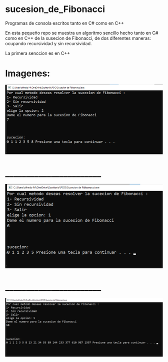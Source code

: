 # sucesion_de_Fibonacci
Programas de consola escritos tanto en C# como en C++

En esta pequeño repo se muestra un algoritmo sencillo hecho tanto en C# como en C++ de la susecion de Fibonacci, de dos diferentes maneras:
ocupando recursividad y sin recursividad. 

La primera senccion es en C++ 
# Imagenes: 
![Image text](https://github.com/4lfr3d0MP/sucesion_de_Fibonacci/blob/main/FIbonacci.png)
# _______________________
![Image text](https://github.com/4lfr3d0MP/sucesion_de_Fibonacci/blob/main/f2.png)
# _______________________
![Image text](https://github.com/4lfr3d0MP/sucesion_de_Fibonacci/blob/main/t3.png)





